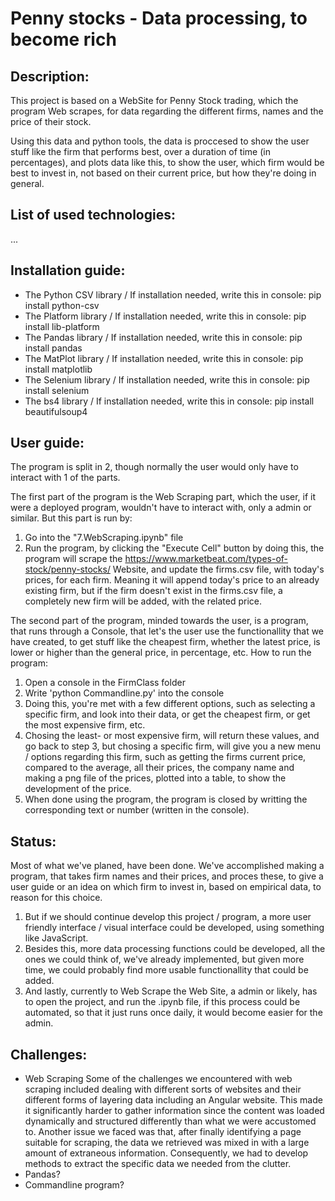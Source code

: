 # Penny stocks - Data processing, to become rich

## Description:
This project is based on a WebSite for Penny Stock trading, which the program Web scrapes, for data regarding the different firms, names and the price of their stock.

Using this data and python tools, the data is proccesed to show the user stuff like the firm that performs best, over a duration of time (in percentages), and plots data like this, to show the user, which firm would be best to invest in, not based on their current price, but how they're doing in general.

## List of used technologies:
...

## Installation guide:
- The Python CSV library / If installation needed, write this in console: pip install python-csv
- The Platform library / If installation needed, write this in console: pip install lib-platform
- The Pandas library / If installation needed, write this in console: pip install pandas
- The MatPlot library / If installation needed, write this in console: pip install matplotlib
- The Selenium library / If installation needed, write this in console: pip install selenium
- The bs4 library / If installation needed, write this in console: pip install beautifulsoup4

## User guide:
The program is split in 2, though normally the user would only have to interact with 1 of the parts.

The first part of the program is the Web Scraping part, which the user, if it were a deployed program, wouldn't have to interact with, only a admin or similar. But this part is run by:
1) Go into the "7.WebScraping.ipynb" file
2) Run the program, by clicking the "Execute Cell" button
by doing this, the program will scrape the https://www.marketbeat.com/types-of-stock/penny-stocks/ Website, and update the firms.csv file, with today's prices, for each firm. Meaning it will append today's price to an already existing firm, but if the firm doesn't exist in the firms.csv file, a completely new firm will be added, with the related price.

The second part of the program, minded towards the user, is a program, that runs through a Console, that let's the user use the functionallity that we have created, to get stuff like the cheapest firm, whether the latest price, is lower or higher than the general price, in percentage, etc. How to run the program:
1) Open a console in the FirmClass folder
2) Write 'python Commandline.py' into the console
3) Doing this, you're met with a few different options, such as selecting a specific firm, and look into their data, or get the cheapest firm, or get the most expensive firm, etc.
4) Chosing the least- or most expensive firm, will return these values, and go back to step 3, but chosing a specific firm, will give you a new menu / options regarding this firm, such as getting the firms current price, compared to the average, all their prices, the company name and making a png file of the prices, plotted into a table, to show the development of the price.
5) When done using the program, the program is closed by writting the corresponding text or number (written in the console).

## Status:
Most of what we've planed, have been done. We've accomplished making a program, that takes firm names and their prices, and proces these, to give a user guide or an idea on which firm to invest in, based on empirical data, to reason for this choice.

1) But if we should continue develop this project / program, a more user friendly interface / visual interface could be developed, using something like JavaScript.
2) Besides this, more data processing functions could be developed, all the ones we could think of, we've already implemented, but given more time, we could probably find more usable functionallity that could be added.
3) And lastly, currently to Web Scrape the Web Site, a admin or likely, has to open the project, and run the .ipynb file, if this process could be automated, so that it just runs once daily, it would become easier for the admin.

## Challenges:
- Web Scraping
    Some of the challenges we encountered with web scraping included dealing with different sorts of websites and their different forms of layering data including an Angular website. This made it significantly harder to gather information since the content was loaded dynamically and structured differently than what we were accustomed to. Another issue we faced was that, after finally identifying a page suitable for scraping, the data we retrieved was mixed in with a large amount of extraneous information. Consequently, we had to develop methods to extract the specific data we needed from the clutter.
- Pandas?
- Commandline program?
